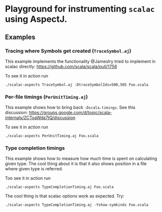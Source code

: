 Playground for instrumenting `scalac` using AspectJ.
====================================================

Examples
--------

### Tracing where Symbols get created (`TraceSymbol.aj`)

This example implements the functionality @JamesIry tried to implement
in scalac directly: https://github.com/scala/scala/pull/1756

To see it in action run

    ./scalac-aspects TraceSymbol.aj -DtraceSymbolIds=500,505 Foo.scala

### Per-file timings (`PerUnitTiming.aj`)

This example shows how to bring back `-Dscala.timings`. See this discussion:
https://groups.google.com/d/topic/scala-internals/ZCToaWda7tQ/discussion

To see it in action run

    ./scalac-aspects PerUnitTiming.aj Foo.scala

### Type completion timings

This example shows how to measure how much time is spent on calculating given
type. The cool thing about it is that it also shows position in a file where
given type is referred.

Too see it in action run

    ./scalac-aspects TypeCompletionTiming.aj Foo.scala

The cool thing is that scalac options work as expected. Try:

    ./scalac-aspects TypeCompletionTiming.aj -Yshow-symkinds Foo.scala
